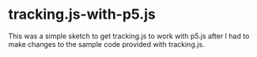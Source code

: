 # tracking.js-with-p5.js
This was a simple sketch to get tracking.js to work with p5.js after I had to make changes to the sample code provided with tracking.js.
